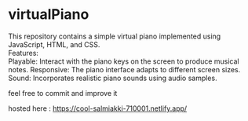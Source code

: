 # virtualPiano
This repository contains a simple virtual piano implemented using JavaScript, HTML, and CSS.  
Features:  
  Playable: Interact with the piano keys on the screen to produce musical notes. 
  Responsive: The piano interface adapts to different screen sizes.  
  Sound: Incorporates realistic piano sounds using audio samples.

feel free to commit and improve it 

hosted here : https://cool-salmiakki-710001.netlify.app/
